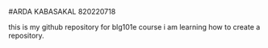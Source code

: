 #ARDA KABASAKAL 820220718

this is  my github repository for blg101e course
i am learning how to create a repository.
